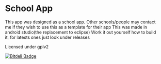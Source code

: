 School App
=========================

This app was designed as a school app.
Other schools/people may contact me if they wish to use this as a template for their app
This was made in android studio(the replacement to eclipse)
Work it out yourself how to build it, for latests ones just look under releases

Licensed under gplv2


[![Bitdeli Badge](https://d2weczhvl823v0.cloudfront.net/epicfinley/borden-app/trend.png)](https://bitdeli.com/free "Bitdeli Badge")
